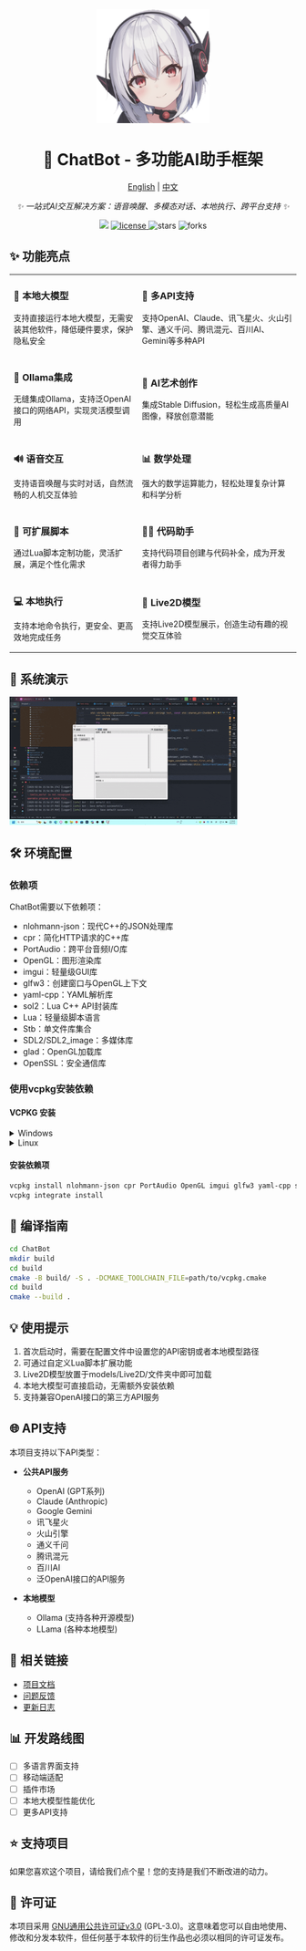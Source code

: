 <p align="center">
    <img src="https://github.com/NGLSG/ChatBot/raw/main/img/self.png" width="200" height="200" alt="ChatBot">
</p>

<div align="center">

# 🤖 ChatBot - 多功能AI助手框架

[English](README_EN.md) | [中文](README.md)

_✨ 一站式AI交互解决方案：语音唤醒、多模态对话、本地执行、跨平台支持 ✨_

</div>

<p align="center">
  <img src="https://img.shields.io/badge/作者-Ge汁菌-yellow">
  <a href="https://raw.githubusercontent.com/NGLSG/ChatBot/main/LICENSE">
    <img src="https://img.shields.io/github/license/NGLSG/ChatBot" alt="license">
  </a>
  <img src="https://img.shields.io/github/stars/NGLSG/ChatBot.svg" alt="stars">
  <img src="https://img.shields.io/github/forks/NGLSG/ChatBot.svg" alt="forks">
</p>

## ✨ 功能亮点

<table>
  <tr>
    <td>
      <h3>🧠 本地大模型</h3>
      <p>支持直接运行本地大模型，无需安装其他软件，降低硬件要求，保护隐私安全</p>
    </td>
    <td>
      <h3>🔮 多API支持</h3>
      <p>支持OpenAI、Claude、讯飞星火、火山引擎、通义千问、腾讯混元、百川AI、Gemini等多种API</p>
    </td>
  </tr>
  <tr>
    <td>
      <h3>🐳 Ollama集成</h3>
      <p>无缝集成Ollama，支持泛OpenAI接口的网络API，实现灵活模型调用</p>
    </td>
    <td>
      <h3>🎨 AI艺术创作</h3>
      <p>集成Stable Diffusion，轻松生成高质量AI图像，释放创意潜能</p>
    </td>
  </tr>
  <tr>
    <td>
      <h3>🔊 语音交互</h3>
      <p>支持语音唤醒与实时对话，自然流畅的人机交互体验</p>
    </td>
    <td>
      <h3>📊 数学处理</h3>
      <p>强大的数学运算能力，轻松处理复杂计算和科学分析</p>
    </td>
  </tr>
  <tr>
    <td>
      <h3>🧩 可扩展脚本</h3>
      <p>通过Lua脚本定制功能，灵活扩展，满足个性化需求</p>
    </td>
    <td>
      <h3>👩‍💻 代码助手</h3>
      <p>支持代码项目创建与代码补全，成为开发者得力助手</p>
    </td>
  </tr>
  <tr>
    <td>
      <h3>💻 本地执行</h3>
      <p>支持本地命令执行，更安全、更高效地完成任务</p>
    </td>
    <td>
      <h3>👾 Live2D模型</h3>
      <p>支持Live2D模型展示，创造生动有趣的视觉交互体验</p>
    </td>
  </tr>
</table>

## 📝 系统演示

![系统演示](img/demo.gif)

## 🛠️ 环境配置

### 依赖项

ChatBot需要以下依赖项：

- nlohmann-json：现代C++的JSON处理库
- cpr：简化HTTP请求的C++库
- PortAudio：跨平台音频I/O库
- OpenGL：图形渲染库
- imgui：轻量级GUI库
- glfw3：创建窗口与OpenGL上下文
- yaml-cpp：YAML解析库
- sol2：Lua C++ API封装库
- Lua：轻量级脚本语言
- Stb：单文件库集合
- SDL2/SDL2_image：多媒体库
- glad：OpenGL加载库
- OpenSSL：安全通信库

### 使用vcpkg安装依赖

#### VCPKG 安装

<details>
<summary>Windows</summary>

```bash
git clone https://github.com/Microsoft/vcpkg.git
cd vcpkg
./bootstrap-vcpkg.bat
```
</details>

<details>
<summary>Linux</summary>

```bash
git clone https://github.com/Microsoft/vcpkg.git
cd vcpkg
./bootstrap-vcpkg.sh
```
</details>

#### 安装依赖项

```bash
vcpkg install nlohmann-json cpr PortAudio OpenGL imgui glfw3 yaml-cpp sol2 Lua Stb SDL2 SDL2_image glad OpenSSL
vcpkg integrate install
```

## 🚀 编译指南

```bash
cd ChatBot
mkdir build
cd build
cmake -B build/ -S . -DCMAKE_TOOLCHAIN_FILE=path/to/vcpkg.cmake
cd build
cmake --build .
```

## 💡 使用提示

1. 首次启动时，需要在配置文件中设置您的API密钥或者本地模型路径
2. 可通过自定义Lua脚本扩展功能
3. Live2D模型放置于models/Live2D/文件夹中即可加载
4. 本地大模型可直接启动，无需额外安装依赖
5. 支持兼容OpenAI接口的第三方API服务

## 🌐 API支持

本项目支持以下API类型：

- **公共API服务**
    - OpenAI (GPT系列)
    - Claude (Anthropic)
    - Google Gemini
    - 讯飞星火
    - 火山引擎
    - 通义千问
    - 腾讯混元
    - 百川AI
    - 泛OpenAI接口的API服务

- **本地模型**
    - Ollama (支持各种开源模型)
    - LLama (各种本地模型)

## 🔗 相关链接

- [项目文档](https://github.com/NGLSG/ChatBot/wiki)
- [问题反馈](https://github.com/NGLSG/ChatBot/issues)
- [更新日志](https://github.com/NGLSG/ChatBot/blob/main/CHANGELOG.md)

## 📊 开发路线图

- [ ] 多语言界面支持
- [ ] 移动端适配
- [ ] 插件市场
- [ ] 本地大模型性能优化
- [ ] 更多API支持

## ⭐ 支持项目

如果您喜欢这个项目，请给我们点个星！您的支持是我们不断改进的动力。

## 📄 许可证

本项目采用 [GNU通用公共许可证v3.0](LICENSE) (GPL-3.0)。这意味着您可以自由地使用、修改和分发本软件，但任何基于本软件的衍生作品也必须以相同的许可证发布。


